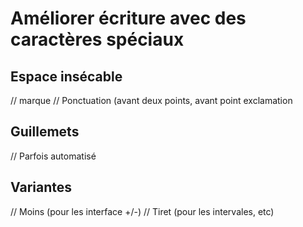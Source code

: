 # Améliorer écriture avec des caractères spéciaux


## Espace insécable

// marque
// Ponctuation (avant deux points, avant point exclamation


## Guillemets

// Parfois automatisé


## Variantes

// Moins (pour les interface +/-)
// Tiret (pour les intervales, etc)


